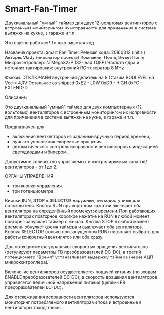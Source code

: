 # Smart-Fan-Timer
Двухканальный "умный" таймер для двух 12-вольтовых вентиляторов с встроенным мониторингом их исправности для применения в системе вытяжки на кухне, в гараже и т.п.

Это ещё не работает! Только пишется код.

Название проекта: Smart Fan Timer
Ревизия кода: 20160312 (initial)
Авторы: Vlady (инициатор проекта)
Компания: Home, Sweet Home
Микроконтроллер: ATMega328P (32-lead TQFP)
Частота ядра и источник тактировния: внутренний RC-генератор 8 MHz

Фьюзы:
ОТКЛЮЧАЕМ внутренний делитель на 8
Ставим BODLEVEL на Vcc = 4,3V
Остальное as shipped
0xE2 - LOW
0xD9 - HIGH
0xFC - EXTENDED

Описание:

Это двухканальный "умный" таймер для двух компьютерных (12-вольтовых) вентиляторов с
встроенным мониторингом их исправности для применения в системе вытяжки на кухне, в
гараже и т.п.

Предназначен для 
- включения вентиляторов на заданный вручную период времени,
- ручного управления скоростью вращения,
- автоматического контроля исправности вентиляторов с индикацией светодиодами и бипером.

Допустимое количество управляемых и контролируемых каналов/вентиляторов - от 1 до 2. 

ОРГАНЫ УПРАВЛЕНИЯ
- три кнопки управления.
- три потенциометра.

Кнопки RUN, STOP и SELECTOR наружные, легкодоступные для пользователя. 
Кнопка RUN при коротком нажатии включает оба вентилятора на определённый
промежуток времени. При работающих вентиляторах повторное короткое нажатие на RUN в
любой момент повторно запускает таймер с начала.
Кнопка STOP в любой момент времени обнуляет время таймера и выключает оба вентилятора.
Кнопка SELECTOR (только при запущенном RUN) позволяет выбрать для работы конкретный
вентилятор или оба сразу.

Два потенциометра управляют скоростью вращения вентиляторов (регулируют
параметры FB преобразователей DC-DC), а третий потенциометр "Время" устанавливает выдержку
таймера (через АЦП микроконтроллера).

Включение вентиляторов осуществляется подачей питания (по входам ENABLE
преобразователей DC-DC), а скорость вращения вентиляторов управляется величиной
напряжения питания (цепями FB преобразователей DC-DC).

Для отслеживания исправности вентиляторов используются мониторинг потребляемого
вентиляторами тока и встроенные в вентиляторы таходатчики.
